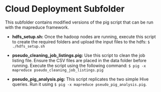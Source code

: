 # Cloud Deployment Subfolder

This subfolder contains modified versions of the pig script that can be run with the mapreduce framework.

- **hdfs_setup.sh:** Once the hadoop nodes are running, execute this script to create the required folders and upload the input files to the hdfs: `$ ./hdfs_setup.sh`

- **pseudo_cleaning_job_listings.pig:** Use this script to clean the job listing file. Ensure the CSV files are placed in the data folder before running. Execute the script using the following command: `$ pig -x mapreduce pseudo_cleaning_job_listings.pig`

- **pseudo_pig_analysis.pig:** This script replicates the two simple Hive queries. Run it using `$ pig -x mapreduce pseudo_pig_analysis.pig`.
